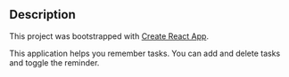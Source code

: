 # <React Task Tracker>

## Description

This project was bootstrapped with [Create React App](https://github.com/facebook/create-react-app).

This application helps you remember tasks. You can add and delete tasks and toggle the reminder. 


